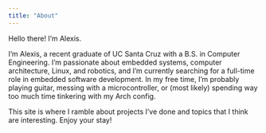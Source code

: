 ```yaml
---
title: "About"
---
```


Hello there! I’m Alexis.

I’m Alexis, a recent graduate of UC Santa Cruz with a B.S. in Computer Engineering. I’m passionate about embedded systems, computer architecture, Linux, and robotics, and I’m currently searching for a full-time role in embedded software development. In my free time, I’m probably playing guitar, messing with a microcontroller, or (most likely) spending way too much time tinkering with my Arch config.

This site is where I ramble about projects I’ve done and topics that I think are interesting. Enjoy your stay!
